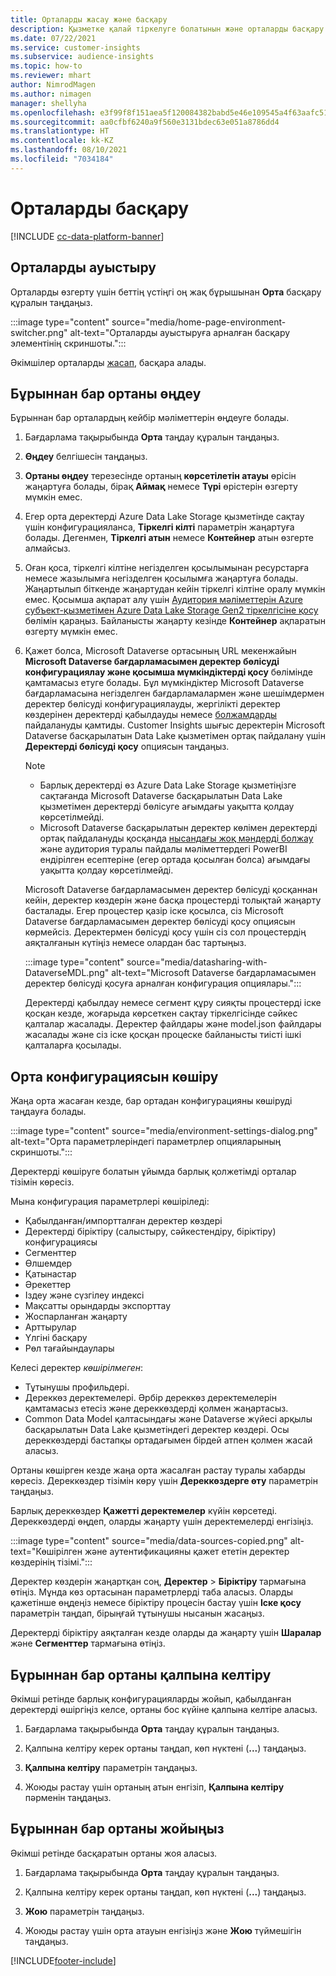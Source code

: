 ```yaml
---
title: Орталарды жасау және басқару
description: Қызметке қалай тіркелуге болатынын және орталарды басқару әдісі туралы мәлімет алыңыз.
ms.date: 07/22/2021
ms.service: customer-insights
ms.subservice: audience-insights
ms.topic: how-to
ms.reviewer: mhart
author: NimrodMagen
ms.author: nimagen
manager: shellyha
ms.openlocfilehash: e3f99f8f151aea5f120084382babd5e46e109545a4f63aafc51c3ecb1400cc33
ms.sourcegitcommit: aa0cfbf6240a9f560e3131bdec63e051a8786dd4
ms.translationtype: HT
ms.contentlocale: kk-KZ
ms.lasthandoff: 08/10/2021
ms.locfileid: "7034184"
---
```

# <a name="manage-environments"></a>Орталарды басқару

[!INCLUDE [cc-data-platform-banner](../includes/cc-data-platform-banner.md)]

## <a name="switch-environments"></a>Орталарды ауыстыру

Орталарды өзгерту үшін беттің үстіңгі оң жақ бұрышынан **Орта** басқару құралын таңдаңыз.

:::image type="content" source="media/home-page-environment-switcher.png" alt-text="Орталарды ауыстыруға арналған басқару элементінің скриншоты.":::

Әкімшілер орталарды [жасап](get-started-paid.md), басқара алады.

## <a name="edit-an-existing-environment"></a>Бұрыннан бар ортаны өңдеу

Бұрыннан бар орталардың кейбір мәліметтерін өңдеуге болады.

1.  Бағдарлама тақырыбында **Орта** таңдау құралын таңдаңыз.

2.  **Өңдеу** белгішесін таңдаңыз.

3. **Ортаны өңдеу** терезесінде ортаның **көрсетілетін атауы** өрісін жаңартуға болады, бірақ **Аймақ** немесе **Түрі** өрістерін өзгерту мүмкін емес.

4. Егер орта деректерді Azure Data Lake Storage қызметінде сақтау үшін конфигурацияланса, **Тіркелгі кілті** параметрін жаңартуға болады. Дегенмен, **Тіркелгі атын** немесе **Контейнер** атын өзгерте алмайсыз.

5. Оған қоса, тіркелгі кілтіне негізделген қосылымынан ресурстарға немесе жазылымға негізделген қосылымға жаңартуға болады. Жаңартылып біткенде жаңартудан кейін тіркелгі кілтіне оралу мүмкін емес. Қосымша ақпарат алу үшін [Аудитория мәліметтерін Azure субъект-қызметімен Azure Data Lake Storage Gen2 тіркелгісіне қосу](connect-service-principal.md) бөлімін қараңыз. Байланысты жаңарту кезінде **Контейнер** ақпаратын өзгерту мүмкін емес.

6. Қажет болса, Microsoft Dataverse ортасының URL мекенжайын **Microsoft Dataverse бағдарламасымен деректер бөлісуді конфигурациялау және қосымша мүмкіндіктерді қосу** бөлімінде қамтамасыз етуге болады. Бұл мүмкіндіктер Microsoft Dataverse бағдарламасына негізделген бағдарламалармен және шешімдермен деректер бөлісуді конфигурациялауды, жергілікті деректер көздерінен деректерді қабылдауды немесе [болжамдарды](predictions.md) пайдалануды қамтиды. Customer Insights шығыс деректерін Microsoft Dataverse басқарылатын Data Lake қызметімен ортақ пайдалану үшін **Деректерді бөлісуді қосу** опциясын таңдаңыз.

   > [!NOTE]
   > - Барлық деректерді өз Azure Data Lake Storage қызметіңізге сақтағанда Microsoft Dataverse басқарылатын Data Lake қызметімен деректерді бөлісуге ағымдағы уақытта қолдау көрсетілмейді.
   > - Microsoft Dataverse басқарылатын деректер көлімен деректерді ортақ пайдалануды қосқанда [нысандағы жоқ мәндерді болжау](predictions.md) және аудитория туралы пайдалы мәліметтердегі PowerBI ендірілген есептеріне (егер ортада қосылған болса) ағымдағы уақытта қолдау көрсетілмейді.

   Microsoft Dataverse бағдарламасымен деректер бөлісуді қосқаннан кейін, деректер көздерін және басқа процестерді толықтай жаңарту басталады. Егер процестер қазір іске қосылса, сіз Microsoft Dataverse бағдарламасымен деректер бөлісуді қосу опциясын көрмейсіз. Деректермен бөлісуді қосу үшін сіз сол процестердің аяқталғанын күтіңіз немесе олардан бас тартыңыз. 
   
   :::image type="content" source="media/datasharing-with-DataverseMDL.png" alt-text="Microsoft Dataverse бағдарламасымен деректер бөлісуді қосуға арналған конфигурация опциялары.":::
   
   Деректерді қабылдау немесе сегмент құру сияқты процестерді іске қосқан кезде, жоғарыда көрсеткен сақтау тіркелгісінде сәйкес қалталар жасалады. Деректер файлдары және model.json файлдары жасалады және сіз іске қосқан процеске байланысты тиісті ішкі қалталарға қосылады.

## <a name="copy-the-environment-configuration"></a>Орта конфигурациясын көшіру

Жаңа орта жасаған кезде, бар ортадан конфигурацияны көшіруді таңдауға болады. 

:::image type="content" source="media/environment-settings-dialog.png" alt-text="Орта параметрлеріндегі параметрлер опцияларының скриншоты.":::

Деректерді көшіруге болатын ұйымда барлық қолжетімді орталар тізімін көресіз.

Мына конфигурация параметрлері көшіріледі:

- Қабылданған/импортталған деректер көздері
- Деректерді біріктіру (салыстыру, сәйкестендіру, біріктіру) конфигурациясы
- Сегменттер
- Өлшемдер
- Қатынастар
- Әрекеттер
- Іздеу және сүзгілеу индексі
- Мақсатты орындарды экспорттау
- Жоспарланған жаңарту
- Арттырулар
- Үлгіні басқару
- Рөл тағайындаулары

Келесі деректер *көшірілмеген*:

- Тұтынушы профильдері.
- Дереккөз деректемелері. Әрбір дереккөз деректемелерін қамтамасыз етесіз және дереккөздерді қолмен жаңартасыз.
- Common Data Model қалтасындағы және Dataverse жүйесі арқылы басқарылатын Data Lake қызметіндегі деректер көздері. Осы дереккөздерді бастапқы ортадағымен бірдей атпен қолмен жасай аласыз.

Ортаны көшірген кезде жаңа орта жасалған растау туралы хабарды көресіз. Дереккөздер тізімін көру үшін **Дереккөздерге өту** параметрін таңдаңыз.

Барлық дереккөздер **Қажетті деректемелер** күйін көрсетеді. Дереккөздерді өңдеп, оларды жаңарту үшін деректемелерді енгізіңіз.

:::image type="content" source="media/data-sources-copied.png" alt-text="Көшірілген және аутентификацияны қажет ететін деректер көздерінің тізімі.":::

Деректер көздерін жаңартқан соң, **Деректер** > **Біріктіру** тармағына өтіңіз. Мұнда көз ортасынан параметрлерді таба аласыз. Оларды қажетінше өңдеңіз немесе біріктіру процесін бастау үшін **Іске қосу** параметрін таңдап, бірыңғай тұтынушы нысанын жасаңыз.

Деректерді біріктіру аяқталған кезде оларды да жаңарту үшін **Шаралар** және **Сегменттер** тармағына өтіңіз.

## <a name="reset-an-existing-environment"></a>Бұрыннан бар ортаны қалпына келтіру

Әкімші ретінде барлық конфигурацияларды жойып, қабылданған деректерді өшіргіңіз келсе, ортаны бос күйіне қалпына келтіре аласыз.

1.  Бағдарлама тақырыбында **Орта** таңдау құралын таңдаңыз. 

2.  Қалпына келтіру керек ортаны таңдап, көп нүктені (**...**) таңдаңыз. 

3. **Қалпына келтіру** параметрін таңдаңыз. 

4.  Жоюды растау үшін ортаның атын енгізіп, **Қалпына келтіру** пәрменін таңдаңыз.

## <a name="delete-an-existing-environment"></a>Бұрыннан бар ортаны жойыңыз

Әкімші ретінде басқаратын ортаны жоя аласыз.

1.  Бағдарлама тақырыбында **Орта** таңдау құралын таңдаңыз.

2.  Қалпына келтіру керек ортаны таңдап, көп нүктені (**...**) таңдаңыз. 

3. **Жою** параметрін таңдаңыз. 

4.  Жоюды растау үшін орта атауын енгізіңіз және **Жою** түймешігін таңдаңыз.


[!INCLUDE[footer-include](../includes/footer-banner.md)]
